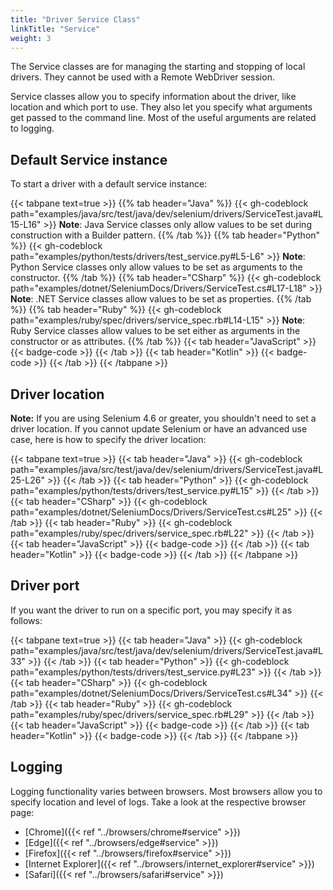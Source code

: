 ```yaml
---
title: "Driver Service Class"
linkTitle: "Service"
weight: 3
---
```


The Service classes are for managing the starting and stopping of local drivers.
They cannot be used with a Remote WebDriver session.

Service classes allow you to specify information about the driver, 
like location and which port to use.
They also let you specify what arguments get passed
to the command line. Most of the useful arguments are related to logging.

## Default Service instance

To start a driver with a default service instance:

{{< tabpane text=true >}}
{{% tab header="Java" %}}
{{< gh-codeblock path="examples/java/src/test/java/dev/selenium/drivers/ServiceTest.java#L15-L16" >}}
**Note**: Java Service classes only allow values to be set during construction with a Builder pattern.
{{% /tab %}}
{{% tab header="Python" %}}
{{< gh-codeblock path="examples/python/tests/drivers/test_service.py#L5-L6" >}}
**Note**: Python Service classes only allow values to be set as arguments to the constructor.
{{% /tab %}}
{{% tab header="CSharp" %}}
{{< gh-codeblock path="examples/dotnet/SeleniumDocs/Drivers/ServiceTest.cs#L17-L18" >}}
**Note**: .NET Service classes allow values to be set as properties.
{{% /tab %}}
{{% tab header="Ruby" %}}
{{< gh-codeblock path="examples/ruby/spec/drivers/service_spec.rb#L14-L15" >}}
**Note**: Ruby Service classes allow values to be set either as arguments in the constructor or as attributes.
{{% /tab %}}
{{< tab header="JavaScript" >}}
{{< badge-code >}}
{{< /tab >}}
{{< tab header="Kotlin" >}}
{{< badge-code >}}
{{< /tab >}}
{{< /tabpane >}}

## Driver location

**Note:** If you are using Selenium 4.6 or greater, you shouldn't need to set a driver location.
If you cannot update Selenium or have an advanced use case, here is how to specify the driver location:

{{< tabpane text=true >}}
{{< tab header="Java" >}}
{{< gh-codeblock path="examples/java/src/test/java/dev/selenium/drivers/ServiceTest.java#L25-L26" >}}
{{< /tab >}}
{{< tab header="Python" >}}
{{< gh-codeblock path="examples/python/tests/drivers/test_service.py#L15" >}}
{{< /tab >}}
{{< tab header="CSharp" >}}
{{< gh-codeblock path="examples/dotnet/SeleniumDocs/Drivers/ServiceTest.cs#L25" >}}
{{< /tab >}}
{{< tab header="Ruby" >}}
{{< gh-codeblock path="examples/ruby/spec/drivers/service_spec.rb#L22" >}}
{{< /tab >}}
{{< tab header="JavaScript" >}}
{{< badge-code >}}
{{< /tab >}}
{{< tab header="Kotlin" >}}
{{< badge-code >}}
{{< /tab >}}
{{< /tabpane >}}

## Driver port

If you want the driver to run on a specific port, you may specify it as follows:

{{< tabpane text=true >}}
{{< tab header="Java" >}}
{{< gh-codeblock path="examples/java/src/test/java/dev/selenium/drivers/ServiceTest.java#L33" >}}
{{< /tab >}}
{{< tab header="Python" >}}
{{< gh-codeblock path="examples/python/tests/drivers/test_service.py#L23" >}}
{{< /tab >}}
{{< tab header="CSharp" >}}
{{< gh-codeblock path="examples/dotnet/SeleniumDocs/Drivers/ServiceTest.cs#L34" >}}
{{< /tab >}}
{{< tab header="Ruby" >}}
{{< gh-codeblock path="examples/ruby/spec/drivers/service_spec.rb#L29" >}}
{{< /tab >}}
{{< tab header="JavaScript" >}}
{{< badge-code >}}
{{< /tab >}}
{{< tab header="Kotlin" >}}
{{< badge-code >}}
{{< /tab >}}
{{< /tabpane >}}

<span id="setting-log-output"></span>
## Logging

Logging functionality varies between browsers. Most browsers allow you to 
specify location and level of logs. Take a look at the respective browser page:
* [Chrome]({{< ref "../browsers/chrome#service" >}})
* [Edge]({{< ref "../browsers/edge#service" >}})
* [Firefox]({{< ref "../browsers/firefox#service" >}})
* [Internet Explorer]({{< ref "../browsers/internet_explorer#service" >}})
* [Safari]({{< ref "../browsers/safari#service" >}})
